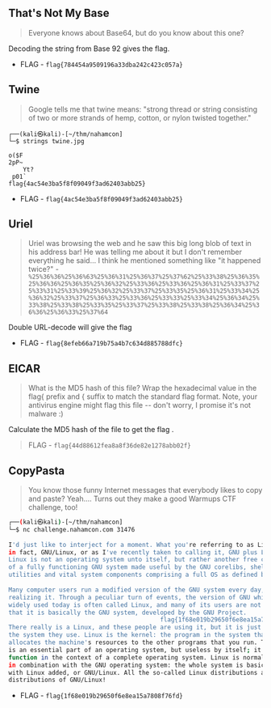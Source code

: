 ## That's Not My Base

> Everyone knows about Base64, but do you know about this one?

Decoding the string from Base 92 gives the flag.

- FLAG - `flag{784454a9509196a33dba242c423c057a}`

## Twine

> Google tells me that twine means: "strong thread or string consisting of two or more strands of hemp, cotton, or nylon twisted together."

```
┌──(kali㉿kali)-[~/thm/nahamcon]
└─$ strings twine.jpg

o($F
2pP~
	Yt?
 p01`
flag{4ac54e3ba5f8f09049f3ad62403abb25}
```

- FLAG - `flag{4ac54e3ba5f8f09049f3ad62403abb25}`

## Uriel

> Uriel was browsing the web and he saw this big long blob of text in his address bar! He was telling me about it but I don't remember everything he said... I think he mentioned something like "it happened twice?" - `%25%36%36%25%36%63%25%36%31%25%36%37%25%37%62%25%33%38%25%36%35%25%36%36%25%36%35%25%36%32%25%33%36%25%33%36%25%36%31%25%33%37%25%33%31%25%33%39%25%36%32%25%33%37%25%33%35%25%36%31%25%33%34%25%36%32%25%33%37%25%36%33%25%33%36%25%33%33%25%33%34%25%36%34%25%33%38%25%33%38%25%33%35%25%33%37%25%33%38%25%33%38%25%36%34%25%36%36%25%36%33%25%37%64`

Double URL-decode will give the flag

- FLAG - `flag{8efeb66a719b75a4b7c634d885788dfc} `

## EICAR

> What is the MD5 hash of this file?
> Wrap the hexadecimal value in the flag{ prefix and { suffix to match the standard flag format.
> Note, your antivirus engine might flag this file -- don't worry, I promise it's not malware :)

Calculate the MD5 hash of the file to get the flag .

> FLAG - `flag{44d88612fea8a8f36de82e1278abb02f}`

## CopyPasta

> You know those funny Internet messages that everybody likes to copy and paste? Yeah....
> Turns out they make a good Warmups CTF challenge, too! 

```bash
┌──(kali㉿kali)-[~/thm/nahamcon]
└─$ nc challenge.nahamcon.com 31476
                                                                                
I'd just like to interject for a moment. What you're referring to as Linux, is  
in fact, GNU/Linux, or as I've recently taken to calling it, GNU plus Linux.    
Linux is not an operating system unto itself, but rather another free component 
of a fully functioning GNU system made useful by the GNU corelibs, shell        
utilities and vital system components comprising a full OS as defined by POSIX. 
                                                                                
Many computer users run a modified version of the GNU system every day, without 
realizing it. Through a peculiar turn of events, the version of GNU which is    
widely used today is often called Linux, and many of its users are not aware    
that it is basically the GNU system, developed by the GNU Project.              
                                          flag{1f68e019b29650f6e8ea15a7808f76fd}
There really is a Linux, and these people are using it, but it is just a part of
the system they use. Linux is the kernel: the program in the system that        
allocates the machine's resources to the other programs that you run. The kernel
is an essential part of an operating system, but useless by itself; it can only 
function in the context of a complete operating system. Linux is normally used  
in combination with the GNU operating system: the whole system is basically GNU 
with Linux added, or GNU/Linux. All the so-called Linux distributions are really
distributions of GNU/Linux!
```                                                                                                                         

- FLAG -   `flag{1f68e019b29650f6e8ea15a7808f76fd}`


